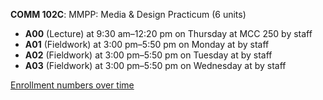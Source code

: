 **COMM 102C**: MMPP: Media & Design Practicum (6 units)

- **A00** (Lecture) at 9:30 am–12:20 pm on Thursday at MCC 250 by staff
- **A01** (Fieldwork) at 3:00 pm–5:50 pm on Monday at   by staff
- **A02** (Fieldwork) at 3:00 pm–5:50 pm on Tuesday at   by staff
- **A03** (Fieldwork) at 3:00 pm–5:50 pm on Wednesday at   by staff

[Enrollment numbers over time](./COMM102C.tsv)
